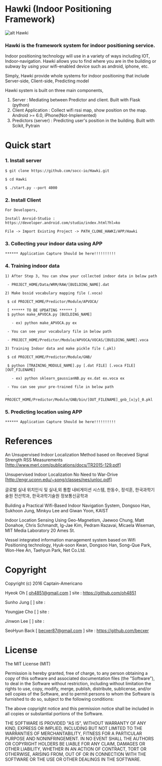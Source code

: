 # Hawki (Indoor Positioning Framework)

![alt Hawki](https://github.com/socc-io/Hawki/raw/master/Hawki.png)

### Hawki is the framework system for indoor positioning service. 
Indoor positioning technology will use in a variety of ways including IOT, Indoor-navigation. Hawki allows you to find where you are in the building or subway by using your wifi-enabled device such as android, iphone, etc.

Simply, Hawki provide whole systems for indoor positioning that include Server-side, Client-side, Predicting model

Hawki system is built on three main components,

  1. Server : Mediating between Predictor and client. Built with Flask (python)
  2. Client Application : Collect wifi rssi map, show position on the map. Android >= 6.0, iPhone(Not-Implemented) 
  3. Predictors (server) : Predicting user's position in the building. Built with Scikit, Pytrain

# Quick start

### 1. Install server

    $ git clone https://github.com/socc-io/Hawki.git

    $ cd Hawki

    $ ./start.py --port 4000

### 2. Install Client

    For Developers,

    Install Anroid-Studio : https://developer.android.com/studio/index.html?hl=ko

    File -> Import Existing Project -> PATH_CLONE_HAWKI/APP/Hawki

### 3. Collecting your indoor data using APP

    ****** Application Capture Should be here!!!!!!!!!!


### 4. Training indoor data

    1) After Step 3, You can show your collected indoor data in below path

     - PROJECT_HOME/Data/WRM/RAW/[BUILDING_NAME].dat

    2) Make bssid vocabulary mapping file (.voca)

     $ cd PROJECT_HOME/Predictor/Module/APVOCA/

     [ ****** TO BE UPDATING ****** ]
     $ python make_APVOCA.py [BUILDING_NAME]

       - ex) python make_APVOCA.py ex

     - You can see your vocabulary file in below path

     - PROJECT_HOME/Predictor/Module/APVOCA/VOCAS/[BUILDING_NAME].voca

    3) Training Indoor data and make pickle file (.pkl)

     $ cd PROJECT_HOME/Predictor/Module/GNB/

     $ python [TRAINING_MODULE_NAME].py [.dat FILE] [.voca FILE] [OUT_FILENAME]

       - ex) python sklearn_gaussianNB.py ex.dat ex.voca ex

     - You can see your pre-trained file in below path

     - PROJECT_HOME/Predictor/Module/GNB/bin/[OUT_FILENAME]_gnb_[x|y]_0.pkl

### 5. Predicting location using APP

    ****** Application Capture Should be here!!!!!!!!!!


# References

An Unsupervised Indoor Localization Method based on Received Signal Strength RSS Measurements [http://www.merl.com/publications/docs/TR2015-129.pdf]

Unsupervised Indoor Localization No Need to War-Drive [http://engr.uconn.edu/~song/classes/nes/unloc.pdf]

글로벌 실내 위치인식 및 실내,외 통합 내비게이션 시스템, 한동수, 정석훈, 한국과학기술원 전산학과, 한국과학기술원 정보통신공학과

Building a Practical Wifi-Based Indoor Navigation System, Dongsoo Han, Sukhoon Jung, Minkyu Lee and Giwan Yoon, KAIST

Indoor Location Sensing Using Geo-Magnetism, Jaewoo Chung, Matt Donahoe, Chris Schmandt, Ig-Jae Kim, Pedram Razavai, Micaela Wiseman, MIT Media Laboratory 20 Ames St.

Vessel integrated information management system based on Wifi Positioning technology, Hyuk-soon Kwan, Dongsoo Han, Song-Que Park, Won-Hee An, Taehyun Park, Net Co.Ltd.


# Copyright

Copyright (c) 2016 Captain-Americano

Hyeok Oh [ oh4851@gmail.com ] site : https://github.com/oh4851

Sunho Jung [  ] site : 

Youngjae Cho [  ] site : 

Jinwon Lee  [  ] site : 

SeoHyun Back [ becxer87@gmail.com ] site : https://github.com/becxer

# License

The MIT License (MIT)

Permission is hereby granted, free of charge, to any person obtaining a copy
of this software and associated documentation files (the "Software"), to deal
in the Software without restriction, including without limitation the rights
to use, copy, modify, merge, publish, distribute, sublicense, and/or sell
copies of the Software, and to permit persons to whom the Software is
furnished to do so, subject to the following conditions:

The above copyright notice and this permission notice shall be included in all
copies or substantial portions of the Software.

THE SOFTWARE IS PROVIDED "AS IS", WITHOUT WARRANTY OF ANY KIND, EXPRESS OR
IMPLIED, INCLUDING BUT NOT LIMITED TO THE WARRANTIES OF MERCHANTABILITY,
FITNESS FOR A PARTICULAR PURPOSE AND NONINFRINGEMENT. IN NO EVENT SHALL THE
AUTHORS OR COPYRIGHT HOLDERS BE LIABLE FOR ANY CLAIM, DAMAGES OR OTHER
LIABILITY, WHETHER IN AN ACTION OF CONTRACT, TORT OR OTHERWISE, ARISING FROM,
OUT OF OR IN CONNECTION WITH THE SOFTWARE OR THE USE OR OTHER DEALINGS IN THE
SOFTWARE.

